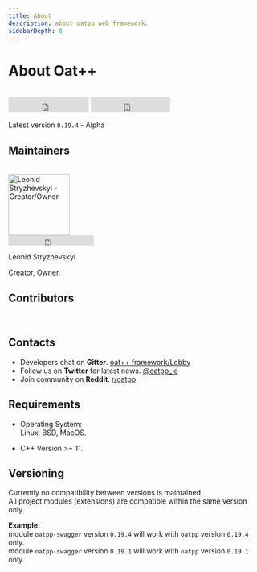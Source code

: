 ```yaml
---
title: About
description: about oatpp web framework. 
sidebarDepth: 0
---
```


# About Oat++ <seo/>

<br>
<div>
    <iframe src="https://ghbtns.com/github-btn.html?user=oatpp&repo=oatpp&type=star&count=true&size=large" frameborder="0" scrolling="0" width="160px" height="30px"></iframe>
    <iframe src="https://ghbtns.com/github-btn.html?user=oatpp&repo=oatpp&type=fork&count=true&size=large" frameborder="0" scrolling="0" width="158px" height="30px"></iframe>
</div>

Latest version `0.19.4` - Alpha

## Maintainers

<br>
<img src="https://github.com/lganzzzo.png" alt="Leonid Stryzhevskyi - Creator/Owner" width="122px"> 
<br>
<iframe src="https://ghbtns.com/github-btn.html?user=lganzzzo&type=follow" frameborder="0" scrolling="0" width="170px" height="20px"></iframe>

<p class="maintainer_name">Leonid Stryzhevskyi</p>
Creator, Owner. 

## Contributors
<br>
<contributors/>

## Contacts

- Developers chat on **Gitter**. [oat++ framework/Lobby](https://gitter.im/oatpp-framework/Lobby)
- Follow us on **Twitter** for latest news. [@oatpp_io](https://twitter.com/oatpp_io)
- Join community on **Reddit**. [r/oatpp](https://www.reddit.com/r/oatpp/)

## Requirements

- Operating System:  
Linux, BSD, MacOS. 

- C++ Version >= 11.

## Versioning

Currently no compatibility between versions is maintained.  
All project modules (extensions) are compatible within the same version only.  

**Example:**  
module `oatpp-swagger` version `0.19.4` will work with `oatpp` version `0.19.4` only.  
module `oatpp-swagger` version `0.19.1` will work with `oatpp` version `0.19.1` only.
